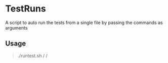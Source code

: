 # TestRuns
A script to auto run the tests from a single file by passing the commands as arguments

## Usage

> ./runtest.sh /<test type/> /<optional filter/>

